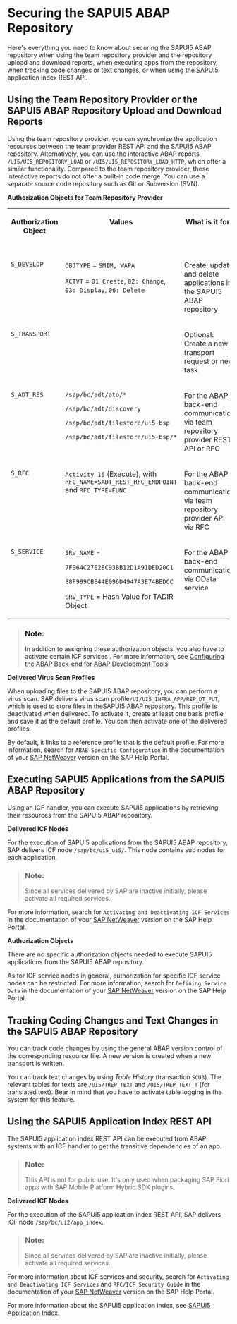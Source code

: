 <!-- loio91f3ecc06f4d1014b6dd926db0e91070 -->

# Securing the SAPUI5 ABAP Repository

Here's everything you need to know about securing the SAPUI5 ABAP repository when using the team repository provider and the repository upload and download reports, when executing apps from the repository, when tracking code changes or text changes, or when using the SAPUI5 application index REST API.



<a name="loio91f3ecc06f4d1014b6dd926db0e91070__section_FF322F8337114FF09D995A2965C673BA"/>

## Using the Team Repository Provider or the SAPUI5 ABAP Repository Upload and Download Reports

Using the team repository provider, you can synchronize the application resources between the team provider REST API and the SAPUI5 ABAP repository. Alternatively, you can use the interactive ABAP reports `/UI5/UI5_REPOSITORY_LOAD` or `/UI5/UI5_REPOSITORY_LOAD_HTTP`, which offer a similar functionality. Compared to the team repository provider, these interactive reports do not offer a built-in code merge. You can use a separate source code repository such as Git or Subversion \(SVN\).

**Authorization Objects for Team Repository Provider** 


<table>
<tr>
<th valign="top">

Authorization Object



</th>
<th valign="top">

Values



</th>
<th valign="top">

What is it for?



</th>
<th valign="top">

Needed for deployment from



</th>
</tr>
<tr>
<td valign="top">

`S_DEVELOP`



</td>
<td valign="top">

`OBJTYPE` = `SMIM, WAPA`

`ACTVT` = `01 Create`, `02: Change`, `03: Display`, `06: Delete`



</td>
<td valign="top">

Create, update, and delete applications in the SAPUI5 ABAP repository



</td>
<td valign="top">

All tools



</td>
</tr>
<tr>
<td valign="top">

`S_TRANSPORT`



</td>
<td valign="top">

 



</td>
<td valign="top">

Optional: Create a new transport request or new task



</td>
<td valign="top">

All tools



</td>
</tr>
<tr>
<td valign="top">

`S_ADT_RES`



</td>
<td valign="top">

`/sap/bc/adt/ato/*`

`/sap/bc/adt/discovery`

`/sap/bc/adt/filestore/ui5-bsp`

`/sap/bc/adt/filestore/ui5-bsp/*`



</td>
<td valign="top">

For the ABAP back-end communication via team repository provider REST API or RFC



</td>
<td valign="top">

Eclipse, SAP Web IDE



</td>
</tr>
<tr>
<td valign="top">

`S_RFC`



</td>
<td valign="top">

`Activity 16` \(Execute\), with `RFC_NAME=SADT_REST_RFC_ENDPOINT` and `RFC_TYPE=FUNC`



</td>
<td valign="top">

For the ABAP back-end communication via team repository provider API via RFC



</td>
<td valign="top">

Eclipse



</td>
</tr>
<tr>
<td valign="top">

`S_SERVICE`



</td>
<td valign="top">

`SRV_NAME` =

`7F064C27E28C93BB12D1A91DED20C1`

`88F999CBE44E096D4947A3E74BEDCC`

`SRV_TYPE` = Hash Value for TADIR Object



</td>
<td valign="top">

For the ABAP back-end communication via OData service



</td>
<td valign="top">

SAP Business Application Studio, SAP Fiori tools



</td>
</tr>
</table>

> ### Note:  
> In addition to assigning these authorization objects, you also have to activate certain ICF services . For more information, see [Configuring the ABAP Back-end for ABAP Development Tools](https://help.sap.com/doc/2e65ad9a26c84878b1413009f8ac07c3/latest/en-US/config_guide_system_backend_abap_development_tools.pdf)

**Delivered Virus Scan Profiles** 

When uploading files to the SAPUI5 ABAP repository, you can perform a virus scan. SAP delivers virus scan profile`/UI/UI5_INFRA_APP/REP_DT_PUT`, which is used to store files in theSAPUI5 ABAP repository. This profile is deactivated when delivered. To activate it, create at least one basis profile and save it as the default profile. You can then activate one of the delivered profiles.

By default, it links to a reference profile that is the default profile. For more information, search for `ABAB-Specific Configuration` in the documentation of your [SAP NetWeaver](https://help.sap.com/viewer/p/SAP_NETWEAVER) version on the SAP Help Portal.



<a name="loio91f3ecc06f4d1014b6dd926db0e91070__section_CDDA32FF380C43F9ABD63B501EF3649D"/>

## Executing SAPUI5 Applications from the SAPUI5 ABAP Repository

Using an ICF handler, you can execute SAPUI5 applications by retrieving their resources from the SAPUI5 ABAP repository.

**Delivered ICF Nodes** 

For the execution of SAPUI5 applications from the SAPUI5 ABAP repository, SAP delivers ICF node `/sap/bc/ui5_ui5/`. This node contains sub nodes for each application.

> ### Note:  
> Since all services delivered by SAP are inactive initially, please activate all required services.

For more information, search for `Activating and Deactivating ICF Services` in the documentation of your [SAP NetWeaver](https://help.sap.com/viewer/p/SAP_NETWEAVER) version on the SAP Help Portal.

**Authorization Objects** 

There are no specific authorization objects needed to execute SAPUI5 applications from the SAPUI5 ABAP repository.

As for ICF service nodes in general, authorization for specific ICF service nodes can be restricted. For more information, search for `Defining Service Data` in the documentation of your [SAP NetWeaver](https://help.sap.com/viewer/p/SAP_NETWEAVER) version on the SAP Help Portal.



<a name="loio91f3ecc06f4d1014b6dd926db0e91070__section_8ADD8616B4634A2089BC52C58C6CCD11"/>

## Tracking Coding Changes and Text Changes in the SAPUI5 ABAP Repository

You can track code changes by using the general ABAP version control of the corresponding resource file. A new version is created when a new transport is written.

You can track text changes by using *Table History* \(transaction `SCU3`\). The relevant tables for texts are `/UI5/TREP_TEXT` and `/UI5/TREP_TEXT_T` \(for translated text\). Bear in mind that you have to activate table logging in the system for this feature.



## Using the SAPUI5 Application Index REST API

The SAPUI5 application index REST API can be executed from ABAP systems with an ICF handler to get the transitive dependencies of an app.

> ### Note:  
> This API is not for public use. It's only used when packaging SAP Fiori apps with SAP Mobile Platform Hybrid SDK plugins.

**Delivered ICF Nodes**

For the execution of the SAPUI5 application index REST API, SAP delivers ICF node `/sap/bc/ui2/app_index`.

> ### Note:  
> Since all services delivered by SAP are inactive initially, please activate all required services.

For more information about ICF services and security, search for `Activating and Deactivating ICF Services` and `RFC/ICF Security Guide` in the documentation of your [SAP NetWeaver](https://help.sap.com/viewer/p/SAP_NETWEAVER) version on the SAP Help Portal.

For more information about the SAPUI5 application index, see [SAPUI5 Application Index](sapui5-application-index-c5e7098.md).

